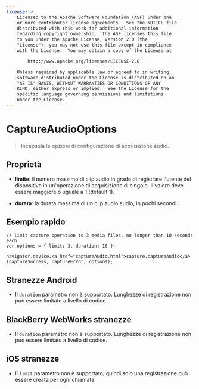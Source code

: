 ```yaml
---
license: >
    Licensed to the Apache Software Foundation (ASF) under one
    or more contributor license agreements.  See the NOTICE file
    distributed with this work for additional information
    regarding copyright ownership.  The ASF licenses this file
    to you under the Apache License, Version 2.0 (the
    "License"); you may not use this file except in compliance
    with the License.  You may obtain a copy of the License at

        http://www.apache.org/licenses/LICENSE-2.0

    Unless required by applicable law or agreed to in writing,
    software distributed under the License is distributed on an
    "AS IS" BASIS, WITHOUT WARRANTIES OR CONDITIONS OF ANY
    KIND, either express or implied.  See the License for the
    specific language governing permissions and limitations
    under the License.
---
```


# CaptureAudioOptions

> Incapsula le opzioni di configurazione di acquisizione audio.

## Proprietà

*   **limite**: il numero massimo di clip audio in grado di registrare l'utente del dispositivo in un'operazione di acquisizione di singolo. Il valore deve essere maggiore o uguale a 1 (default 1).

*   **durata**: la durata massima di un clip audio audio, in pochi secondi.

## Esempio rapido

    // limit capture operation to 3 media files, no longer than 10 seconds each
    var options = { limit: 3, duration: 10 };
    
    navigator.device.<a href="captureAudio.html">capture.captureAudio</a>(captureSuccess, captureError, options);
    

## Stranezze Android

*   Il `duration` parametro non è supportato. Lunghezze di registrazione non può essere limitato a livello di codice.

## BlackBerry WebWorks stranezze

*   Il `duration` parametro non è supportato. Lunghezze di registrazione non può essere limitato a livello di codice.

## iOS stranezze

*   Il `limit` parametro non è supportato, quindi solo una registrazione può essere creata per ogni chiamata.